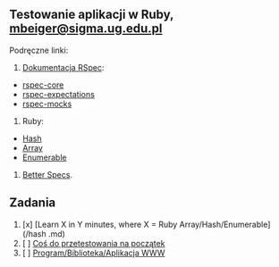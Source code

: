 ## Testowanie aplikacji w Ruby, mbeiger@sigma.ug.edu.pl

Podręczne linki:

1. [Dokumentacja RSpec](http://rspec.info/):
  - [rspec-core](https://github.com/rspec/rspec-core)
  - [rspec-expectations](https://github.com/rspec/rspec-expectations)
  - [rspec-mocks](https://github.com/rspec/rspec-mocks)
1. Ruby:
  - [Hash](http://ruby-doc.org/core-2.2.3/Hash.html)
  - [Array](http://ruby-doc.org/core-2.2.3/Array.html)
  - [Enumerable](http://ruby-doc.org/core-2.2.3/Enumerable.html)
1. [Better Specs](http://betterspecs.org/).

## Zadania

1. [x] [Learn X in Y minutes, where X = Ruby Array/Hash/Enumerable](/hash .md)
2. [ ] [Coś do przetestowania na początek](/)
3. [ ] [Program/Biblioteka/Aplikacja WWW](/)
